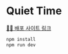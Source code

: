 # Quiet Time

[👏🏻 배포 사이트 링크](https://bepyan.github.io/quiet-time-web/)

```bash
npm install
npm run dev
```